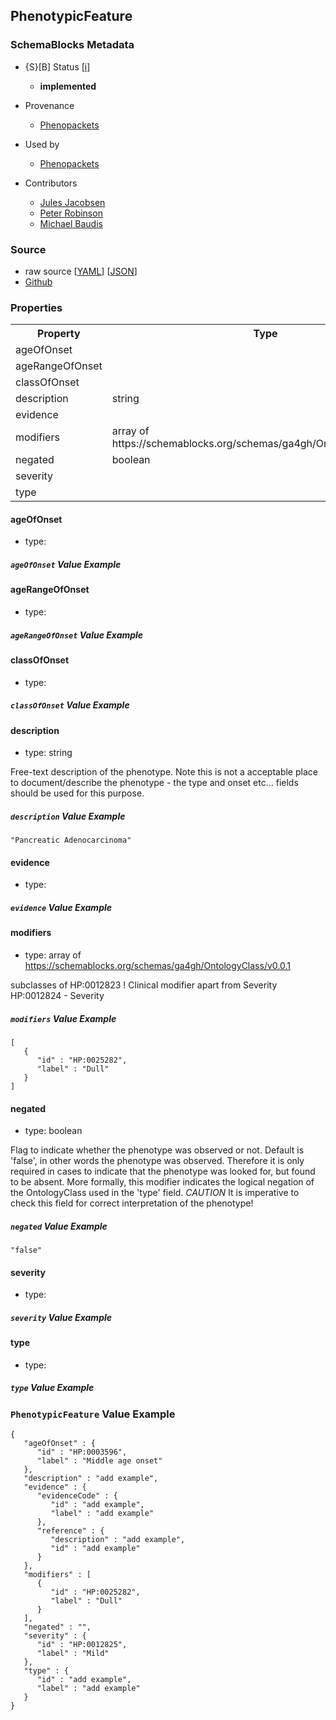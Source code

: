 
## PhenotypicFeature

### SchemaBlocks Metadata

* {S}[B] Status  [[i]](https://schemablocks.org/about/sb-status-levels.html)
    - __implemented__


* Provenance  

    - [Phenopackets](https://github.com/phenopackets/phenopacket-schema/blob/master/docs/phenopacket.rst)  

* Used by  

    - [Phenopackets](https://github.com/phenopackets/phenopacket-schema/blob/master/docs/phenopacket.rst)  

* Contributors  

    - [Jules Jacobsen](https://orcid.org/0000-0002-3265-15918)  
    - [Peter Robinson](https://orcid.org/0000-0002-0736-91998)  
    - [Michael Baudis](https://orcid.org/0000-0002-9903-4248)  
<!--more-->

### Source

* raw source [[YAML](./PhenotypicFeature.yaml)] [[JSON](./PhenotypicFeature.json)] 
* [Github](https://github.com/ga4gh-schemablocks/playground/blob/master/sb-meta/PhenotypicFeature.yaml)

### Properties

<table>
  <tr>
    <th>Property</th>
    <th>Type</th>
  </tr>
  <tr>
    <td>ageOfOnset</td>
    <td></td>
  </tr>
  <tr>
    <td>ageRangeOfOnset</td>
    <td></td>
  </tr>
  <tr>
    <td>classOfOnset</td>
    <td></td>
  </tr>
  <tr>
    <td>description</td>
    <td>string</td>
  </tr>
  <tr>
    <td>evidence</td>
    <td></td>
  </tr>
  <tr>
    <td>modifiers</td>
    <td>array of https://schemablocks.org/schemas/ga4gh/OntologyClass/v0.0.1</td>
  </tr>
  <tr>
    <td>negated</td>
    <td>boolean</td>
  </tr>
  <tr>
    <td>severity</td>
    <td></td>
  </tr>
  <tr>
    <td>type</td>
    <td></td>
  </tr>

</table>

    
#### ageOfOnset

* type: 



##### `ageOfOnset` Value Example  

    
#### ageRangeOfOnset

* type: 



##### `ageRangeOfOnset` Value Example  

    
#### classOfOnset

* type: 



##### `classOfOnset` Value Example  

    
#### description

* type: string

Free-text description of the phenotype. Note this is not a acceptable place to document/describe the
phenotype - the type and onset etc... fields should be used for this purpose.


##### `description` Value Example  

```
"Pancreatic Adenocarcinoma"
```
    
#### evidence

* type: 



##### `evidence` Value Example  

    
#### modifiers

* type: array of https://schemablocks.org/schemas/ga4gh/OntologyClass/v0.0.1

subclasses of HP:0012823 ! Clinical modifier apart from Severity HP:0012824 - Severity

##### `modifiers` Value Example  

```
[
   {
      "id" : "HP:0025282",
      "label" : "Dull"
   }
]
```
    
#### negated

* type: boolean

Flag to indicate whether the phenotype was observed or not. Default is 'false',
in other words the phenotype was observed. Therefore it is only required in cases to indicate that
the phenotype was looked for, but found to be absent. More formally, this modifier indicates
the logical negation of the OntologyClass used in the 'type' field.
*CAUTION* It is imperative to check this field for correct interpretation of the phenotype!


##### `negated` Value Example  

```
"false"
```
    
#### severity

* type: 



##### `severity` Value Example  

    
#### type

* type: 



##### `type` Value Example  


### `PhenotypicFeature` Value Example  

```
{
   "ageOfOnset" : {
      "id" : "HP:0003596",
      "label" : "Middle age onset"
   },
   "description" : "add example",
   "evidence" : {
      "evidenceCode" : {
         "id" : "add example",
         "label" : "add example"
      },
      "reference" : {
         "description" : "add example",
         "id" : "add example"
      }
   },
   "modifiers" : [
      {
         "id" : "HP:0025282",
         "label" : "Dull"
      }
   ],
   "negated" : "",
   "severity" : {
      "id" : "HP:0012825",
      "label" : "Mild"
   },
   "type" : {
      "id" : "add example",
      "label" : "add example"
   }
}
```


